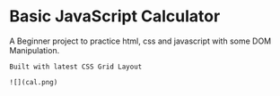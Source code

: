 # Basic JavaScript Calculator

A Beginner project to practice html, css and javascript with some DOM Manipulation.

```
Built with latest CSS Grid Layout 

![](cal.png)

